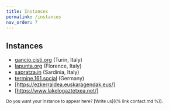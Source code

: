 ```yaml
---
title: Instances
permalink: /instances
nav_order: 7
---
```


## Instances

- [gancio.cisti.org](https://gancio.cisti.org) (Turin, Italy)
- [lapunta.org](https://lapunta.org) (Florence, Italy)
- [sapratza.in](https://sapratza.in/) (Sardinia, Italy)
- [termine.161.social](https://termine.161.social) (Germany)
- [https://ezkerraldea.euskaragendak.eus/]
- [https://www.lakelogaztetxea.net/] 


<small>Do you want your instance to appear here? [Write us]({% link contact.md %}).</small>
